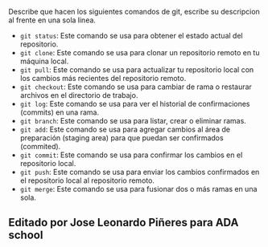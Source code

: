 Describe que hacen los siguientes comandos de git, escribe su descripcion al frente en una sola linea.

- `git status`: Este comando se usa para obtener el estado actual del repositorio.
- `git clone`: Este comando se usa para clonar un repositorio remoto en tu máquina local.
- `git pull`: Este comando se usa para actualizar tu repositorio local con los cambios más recientes del repositorio remoto.
- `git checkout`: Este comando se usa para cambiar de rama o restaurar archivos en el directorio de trabajo.
- `git log`: Este comando se usa para ver el historial de confirmaciones (commits) en una rama.
- `git branch`: Este comando se usa para listar, crear o eliminar ramas.
- `git add`: Este comando se usa para agregar cambios al área de preparación (staging area) para que puedan ser confirmados (commited).
- `git commit`: Este comando se usa para confirmar los cambios en el repositorio local.
- `git push`: Este comando se usa para enviar los cambios confirmados en el repositorio local al repositorio remoto.
- `git merge`: Este comando se usa para fusionar dos o más ramas en una sola.

## Editado por Jose Leonardo Piñeres para ADA school